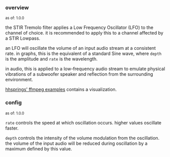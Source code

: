 ### overview
<sup>as of: 1.0.0</sup>

the STIR Tremolo filter applies a Low Frequency Oscillator (LFO) to the channel of choice. it is recommended to apply this to a channel affected by a STIR Lowpass.

an LFO will oscillate the volume of an input audio stream at a consistent rate. in graphs, this is the equivalent of a standard Sine wave, where `depth` is the amplitude and `rate` is the wavelength.

in audio, this is applied to a low-frequency audio stream to emulate physical vibrations of a subwoofer speaker and reflection from the surrounding environment.

[hhsprings' ffmpeg examples](https://hhsprings.bitbucket.io/docs/programming/examples/ffmpeg/manipulating_audio/tremolo.html) contains a visualization.

### config
<sup>as of: 1.0.0</sup>

`rate` controls the speed at which oscillation occurs. higher values oscillate faster.

`depth` controls the intensity of the volume modulation from the oscillation. the volume of the input audio will be reduced during oscillation by a maximum defined by this value.